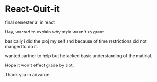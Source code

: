 # React-Quit-it
final semester a' in react

Hey, wanted to explain why style wasn't so great.

basically i did the proj my self and because of time restrictions did not manged to do it.

wanted partner to help but he lacked basic understanding of the matirial.

Hope it won't effect grade by alot.

Thank you in advance.
